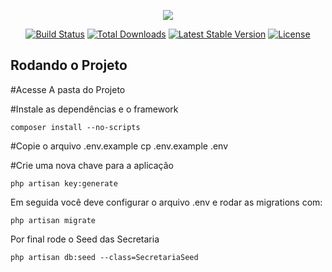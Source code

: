 <p align="center"><img src="https://laravel.com/assets/img/components/logo-laravel.svg"></p>

<p align="center">
<a href="https://travis-ci.org/laravel/framework"><img src="https://travis-ci.org/laravel/framework.svg" alt="Build Status"></a>
<a href="https://packagist.org/packages/laravel/framework"><img src="https://poser.pugx.org/laravel/framework/d/total.svg" alt="Total Downloads"></a>
<a href="https://packagist.org/packages/laravel/framework"><img src="https://poser.pugx.org/laravel/framework/v/stable.svg" alt="Latest Stable Version"></a>
<a href="https://packagist.org/packages/laravel/framework"><img src="https://poser.pugx.org/laravel/framework/license.svg" alt="License"></a>
</p>

## Rodando o Projeto
  #Acesse A pasta do Projeto
  
  #Instale as dependências e o framework

    composer install --no-scripts

  #Copie o arquivo .env.example
    cp .env.example .env

  #Crie uma nova chave para a aplicação

    php artisan key:generate

  Em seguida você deve configurar o arquivo .env e rodar as migrations com:

    php artisan migrate

  Por final rode o Seed das Secretaria

    php artisan db:seed --class=SecretariaSeed